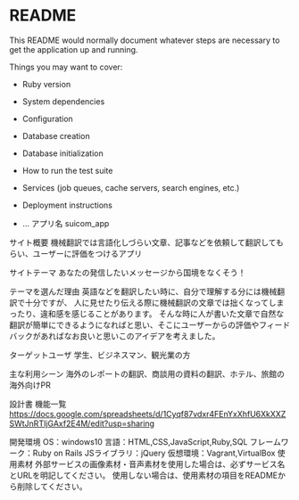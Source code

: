 # README

This README would normally document whatever steps are necessary to get the
application up and running.

Things you may want to cover:

* Ruby version

* System dependencies

* Configuration

* Database creation

* Database initialization

* How to run the test suite

* Services (job queues, cache servers, search engines, etc.)

* Deployment instructions

* ...
アプリ名
suicom_app

サイト概要
機械翻訳では言語化しづらい文章、記事などを依頼して翻訳してもらい、ユーザーに評価をつけるアプリ

サイトテーマ
あなたの発信したいメッセージから国境をなくそう！

テーマを選んだ理由
英語などを翻訳したい時に、自分で理解する分には機械翻訳で十分ですが、 人に見せたり伝える際に機械翻訳の文章では拙くなってしまったり、違和感を感じることがあります。 そんな時に人が書いた文章で自然な翻訳が簡単にできるようになればと思い、そこにユーザーからの評価やフィードバックがあればなお良いと思いこのアイデアを考えました。

ターゲットユーザ
学生、ビジネスマン、観光業の方

主な利用シーン
海外のレポートの翻訳、商談用の資料の翻訳、ホテル、旅館の海外向けPR

設計書
機能一覧
https://docs.google.com/spreadsheets/d/1Cyqf87vdxr4FEnYxXhfU6XkXXZSWtJnRTIjGAxf2E4M/edit?usp=sharing

開発環境
OS：windows10
言語：HTML,CSS,JavaScript,Ruby,SQL
フレームワーク：Ruby on Rails
JSライブラリ：jQuery
仮想環境：Vagrant,VirtualBox
使用素材
外部サービスの画像素材・音声素材を使用した場合は、必ずサービス名とURLを明記してください。
使用しない場合は、使用素材の項目をREADMEから削除してください。
